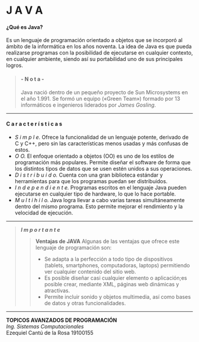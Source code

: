   
# **J    A    V    A**  

#### **¿Qué es Java?** 
Es un lenguaje de programación orientado a objetos que se incorporó al ámbito de la informática en los años noventa. La idea de Java es que pueda realizarse programas con la posibilidad de ejecutarse en cualquier contexto, en cualquier ambiente, siendo así su portabilidad uno de sus principales logros.
> #### - N o t a -
> Java  nació dentro de un pequeño proyecto de Sun Microsystems en el año 1.991. Se formó un equipo («Green Team») formado por 13 informáticos e ingenieros liderados por *James Gosling*.
---
#### C a r a c t e r í s t i c a s  
- *S i m p l e.* 
  Ofrece la funcionalidad de un lenguaje potente, derivado de C y C++, pero sin las características menos usadas y más confusas de estos.
- *O O.*
  El enfoque orientado a objetos (OO) es uno de los estilos de programación más populares. Permite diseñar el software de forma que los distintos tipos de datos que se usen estén unidos a sus operaciones.
- *D i s t r i b u i d o.* 
  Cuenta con una gran biblioteca estándar y herramientas para que los programas puedan ser distribuidos.
- *I n d e p e n d i e n t e.* 
  Programas escritos en el lenguaje Java pueden ejecutarse en cualquier tipo de hardware, lo que lo hace portable.
- *M u l t i h i l o.* 
  Java logra llevar a cabo varias tareas simultáneamente dentro del mismo programa. Esto permite mejorar el rendimiento y la velocidad de ejecución.
  
---


  > ***I m p o r t a n t e***
  >> **Ventajas de JAVA**
  >>Algunas de las ventajas que ofrece este lenguaje de programación son:
 >> - Se adapta a la perfección a todo tipo de dispositivos (tablets, smartphones, computadoras, laptops) permitiendo ver cualquier contenido del sitio web.
 >> - Es posible diseñar casi cualquier elemento o aplicación;es posible crear, mediante XML, páginas web dinámicas y atractivas.
  >>- Permite incluir sonido y objetos multimedia, así como bases de datos y otras funcionalidades. 

---
**TOPICOS AVANZADOS DE PROGRAMACIÓN** <br>
*Ing. Sistemas Computacionales* <br>
Ezequiel Cantú de la Rosa  19100155